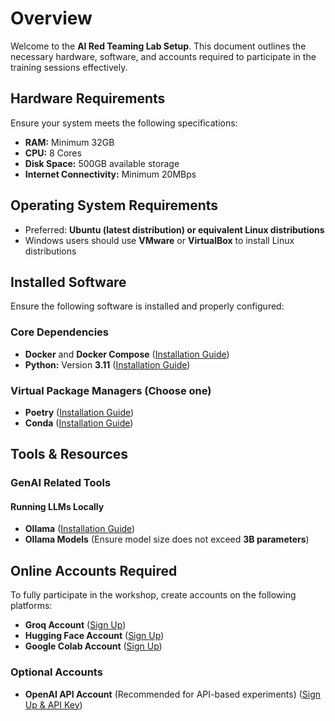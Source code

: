 # **Overview**
Welcome to the **AI Red Teaming Lab Setup**. This document outlines the necessary hardware, software, and accounts required to participate in the training sessions effectively.

## **Hardware Requirements**
Ensure your system meets the following specifications:
- **RAM:** Minimum 32GB
- **CPU:** 8 Cores
- **Disk Space:** 500GB available storage
- **Internet Connectivity:** Minimum 20MBps

## **Operating System Requirements**
- Preferred: **Ubuntu (latest distribution) or equivalent Linux distributions**
- Windows users should use **VMware** or **VirtualBox** to install Linux distributions

## **Installed Software**
Ensure the following software is installed and properly configured:

### **Core Dependencies**
- **Docker** and **Docker Compose** ([Installation Guide](https://docs.docker.com/engine/install/))
- **Python:** Version **3.11** ([Installation Guide](https://www.python.org/downloads/release/python-3110/))

### **Virtual Package Managers** (Choose one)
- **Poetry** ([Installation Guide](https://python-poetry.org/docs/#installation))
- **Conda** ([Installation Guide](https://docs.conda.io/projects/conda/en/latest/user-guide/install/index.html))

## **Tools & Resources**

### **GenAI Related Tools**
#### **Running LLMs Locally**
- **Ollama** ([Installation Guide](https://ollama.ai/getting-started))
- **Ollama Models** (Ensure model size does not exceed **3B parameters**)

## **Online Accounts Required**
To fully participate in the workshop, create accounts on the following platforms:
- **Groq Account** ([Sign Up](https://groq.com))
- **Hugging Face Account** ([Sign Up](https://huggingface.co/join))
- **Google Colab Account** ([Sign Up](https://colab.research.google.com))

### **Optional Accounts**
- **OpenAI API Account** (Recommended for API-based experiments) ([Sign Up & API Key](https://openai.com))




